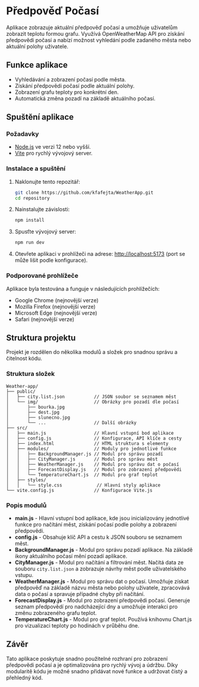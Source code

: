 # Předpověď Počasí

Aplikace zobrazuje aktuální předpověď počasí a umožňuje uživatelům zobrazit teplotu formou grafu. Využívá OpenWeatherMap API pro získání předpovědi počasí a nabízí možnost vyhledání podle zadaného města nebo aktuální polohy uživatele.

## Funkce aplikace

- Vyhledávání a zobrazení počasí podle města.
- Získání předpovědi počasí podle aktuální polohy.
- Zobrazení grafu teploty pro konkrétní den.
- Automatická změna pozadí na základě aktuálního počasí.

## Spuštění aplikace

### Požadavky

- [Node.js](https://nodejs.org/) ve verzi 12 nebo vyšší.
- [Vite](https://vitejs.dev/) pro rychlý vývojový server.

### Instalace a spuštění

1. Naklonujte tento repozitář:

   ```bash
   git clone https://github.com/kfafejta/WeatherApp.git
   cd repository
   ```

2. Nainstalujte závislosti:

   ```bash
   npm install
   ```

3. Spusťte vývojový server:

   ```bash
   npm run dev
   ```

4. Otevřete aplikaci v prohlížeči na adrese: [http://localhost:5173](http://localhost:5173) (port se může lišit podle konfigurace).

### Podporované prohlížeče

Aplikace byla testována a funguje v následujících prohlížečích:

- Google Chrome (nejnovější verze)
- Mozilla Firefox (nejnovější verze)
- Microsoft Edge (nejnovější verze)
- Safari (nejnovější verze)

## Struktura projektu

Projekt je rozdělen do několika modulů a složek pro snadnou správu a čitelnost kódu.

### Struktura složek

```
Weather-app/
├── public/
│   ├── city.list.json           // JSON soubor se seznamem měst
│   └── img/                     // Obrázky pro pozadí dle počasí
│       ├── bourka.jpg
│       ├── dest.jpg
│       ├── slunecno.jpg
│       └── ...                  // Další obrázky
├── src/
│   ├── main.js                  // Hlavní vstupní bod aplikace
│   ├── config.js                // Konfigurace, API klíče a cesty
│   ├── index.html               // HTML struktura s elementy
│   ├── modules/                 // Moduly pro jednotlivé funkce
│   │   ├── BackgroundManager.js // Modul pro správu pozadí
│   │   ├── CityManager.js       // Modul pro správu měst
│   │   ├── WeatherManager.js    // Modul pro správu dat o počasí
│   │   ├── ForecastDisplay.js   // Modul pro zobrazení předpovědi
│   │   └── TemperatureChart.js  // Modul pro graf teplot
│   ├── styles/
│   │   └── style.css             // Hlavní styly aplikace
└── vite.config.js               // Konfigurace Vite.js
```

### Popis modulů

- **main.js** - Hlavní vstupní bod aplikace, kde jsou inicializovány jednotlivé funkce pro načítání měst, získání počasí podle polohy a zobrazení předpovědi.
- **config.js** - Obsahuje klíč API a cestu k JSON souboru se seznamem měst.
- **BackgroundManager.js** - Modul pro správu pozadí aplikace. Na základě ikony aktuálního počasí mění pozadí aplikace.
- **CityManager.js** - Modul pro načítání a filtrování měst. Načítá data ze souboru `city.list.json` a zobrazuje návrhy měst podle uživatelského vstupu.
- **WeatherManager.js** - Modul pro správu dat o počasí. Umožňuje získat předpověď na základě názvu města nebo polohy uživatele, zpracovává data o počasí a spravuje případné chyby při načítání.
- **ForecastDisplay.js** - Modul pro zobrazení předpovědi počasí. Generuje seznam předpovědí pro nadcházející dny a umožňuje interakci pro změnu zobrazeného grafu teplot.
- **TemperatureChart.js** - Modul pro graf teplot. Používá knihovnu Chart.js pro vizualizaci teploty po hodinách v průběhu dne.

## Závěr

Tato aplikace poskytuje snadno použitelné rozhraní pro zobrazení předpovědi počasí a je optimalizována pro rychlý vývoj a údržbu. Díky modularitě kódu je možné snadno přidávat nové funkce a udržovat čistý a přehledný kód.
